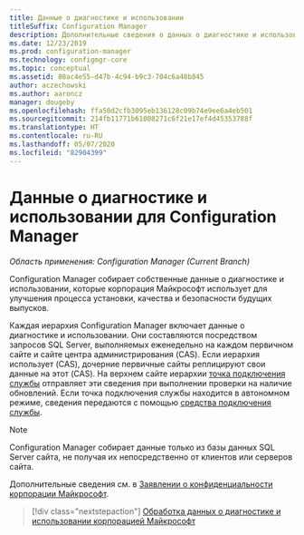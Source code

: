 ```yaml
---
title: Данные о диагностике и использовании
titleSuffix: Configuration Manager
description: Дополнительные сведения о данных о диагностике и использовании, собираемых Configuration Manager для собственных компонентов.
ms.date: 12/23/2019
ms.prod: configuration-manager
ms.technology: configmgr-core
ms.topic: conceptual
ms.assetid: 88ac4e55-d47b-4c94-b9c3-704c6a48b845
author: aczechowski
ms.author: aaroncz
manager: dougeby
ms.openlocfilehash: ffa50d2cfb3095eb136128c09b74e9ee6a4eb501
ms.sourcegitcommit: 214fb11771b61008271c6f21e17ef4d45353788f
ms.translationtype: HT
ms.contentlocale: ru-RU
ms.lasthandoff: 05/07/2020
ms.locfileid: "82904399"
---
```

# <a name="diagnostics-and-usage-data-for-configuration-manager"></a>Данные о диагностике и использовании для Configuration Manager

*Область применения: Configuration Manager (Current Branch)*

Configuration Manager собирает собственные данные о диагностике и использовании, которые корпорация Майкрософт использует для улучшения процесса установки, качества и безопасности будущих выпусков.  

Каждая иерархия Configuration Manager включает данные о диагностике и использовании. Они составляются посредством запросов SQL Server, выполняемых еженедельно на каждом первичном сайте и сайте центра администрирования (CAS). Если иерархия использует (CAS), дочерние первичные сайты реплицируют свои данные на этот (CAS). На верхнем сайте иерархии [точка подключения службы](../../servers/deploy/configure/about-the-service-connection-point.md) отправляет эти сведения при выполнении проверки на наличие обновлений. Если точка подключения службы находится в автономном режиме, сведения передаются с помощью [средства подключения службы](../../servers/manage/use-the-service-connection-tool.md).

> [!NOTE]  
> Configuration Manager собирает данные только из базы данных SQL Server сайта, не получая их непосредственно от клиентов или серверов сайта.  

Дополнительные сведения см. в [Заявлении о конфиденциальности корпорации Майкрософт](https://privacy.microsoft.com/privacystatement).  

> [!div class="nextstepaction"]
> [Обработка данных о диагностике и использовании корпорацией Майкрософт](how-diagnostics-and-usage-data-is-used.md)
